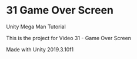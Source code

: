 # 31 Game Over Screen

Unity Mega Man Tutorial

This is the project for Video 31 - Game Over Screen

Made with Unity 2019.3.10f1